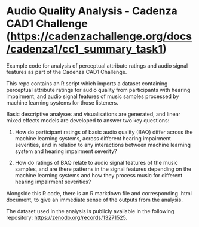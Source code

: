 # Audio Quality Analysis - Cadenza CAD1 Challenge (https://cadenzachallenge.org/docs/cadenza1/cc1_summary_task1)
Example code for analysis of perceptual attribute ratings and audio signal features as part of the Cadenza CAD1 Challenge.

This repo contains an R script which imports a dataset containing perceptual attribute ratings for audio quality from participants with hearing impairment, and audio signal features of music samples processed by machine learning systems for those listeners. 

Basic descriptive analyses and visualisations are generated, and linear mixed effects models are developed to answer two key questions:

1) How do participant ratings of basic audio quality (BAQ) differ across the machine learning systems, across different hearing impairment severities, and in relation to any interactions between machine learning system and hearing impairment severity?

2) How do ratings of BAQ relate to audio signal features of the music samples, and are there patterns in the signal features depending on the machine learning systems and how they process music for different hearing impairment severities?

Alongside this R code, there is an R markdown file and corresponding .html document, to give an immediate sense of the outputs from the analysis.

The dataset used in the analysis is publicly available in the following repository: https://zenodo.org/records/13271525.
